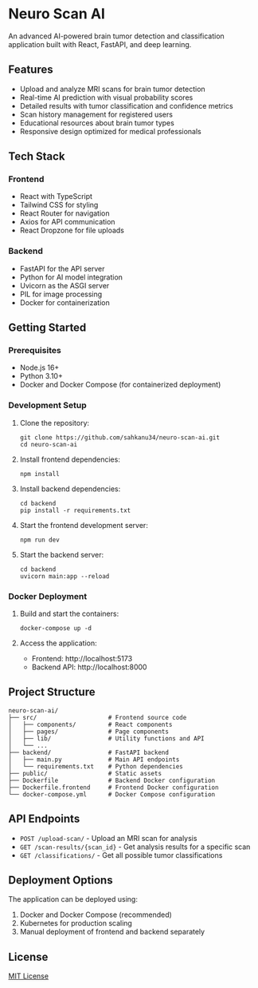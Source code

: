 # Neuro Scan AI

An advanced AI-powered brain tumor detection and classification application built with React, FastAPI, and deep learning.

## Features

- Upload and analyze MRI scans for brain tumor detection
- Real-time AI prediction with visual probability scores
- Detailed results with tumor classification and confidence metrics
- Scan history management for registered users
- Educational resources about brain tumor types
- Responsive design optimized for medical professionals

## Tech Stack

### Frontend
- React with TypeScript
- Tailwind CSS for styling
- React Router for navigation
- Axios for API communication
- React Dropzone for file uploads

### Backend
- FastAPI for the API server
- Python for AI model integration
- Uvicorn as the ASGI server
- PIL for image processing
- Docker for containerization

## Getting Started

### Prerequisites
- Node.js 16+
- Python 3.10+
- Docker and Docker Compose (for containerized deployment)

### Development Setup

1. Clone the repository:
   ```
   git clone https://github.com/sahkanu34/neuro-scan-ai.git
   cd neuro-scan-ai
   ```

2. Install frontend dependencies:
   ```
   npm install
   ```

3. Install backend dependencies:
   ```
   cd backend
   pip install -r requirements.txt
   ```

4. Start the frontend development server:
   ```
   npm run dev
   ```

5. Start the backend server:
   ```
   cd backend
   uvicorn main:app --reload
   ```

### Docker Deployment

1. Build and start the containers:
   ```
   docker-compose up -d
   ```

2. Access the application:
   - Frontend: http://localhost:5173
   - Backend API: http://localhost:8000

## Project Structure

```
neuro-scan-ai/
├── src/                    # Frontend source code
│   ├── components/         # React components
│   ├── pages/              # Page components
│   ├── lib/                # Utility functions and API
│   └── ...
├── backend/                # FastAPI backend
│   ├── main.py             # Main API endpoints
│   └── requirements.txt    # Python dependencies
├── public/                 # Static assets
├── Dockerfile              # Backend Docker configuration
├── Dockerfile.frontend     # Frontend Docker configuration
└── docker-compose.yml      # Docker Compose configuration
```

## API Endpoints

- `POST /upload-scan/` - Upload an MRI scan for analysis
- `GET /scan-results/{scan_id}` - Get analysis results for a specific scan
- `GET /classifications/` - Get all possible tumor classifications

## Deployment Options

The application can be deployed using:

1. Docker and Docker Compose (recommended)
2. Kubernetes for production scaling
3. Manual deployment of frontend and backend separately

## License

[MIT License](LICENSE)